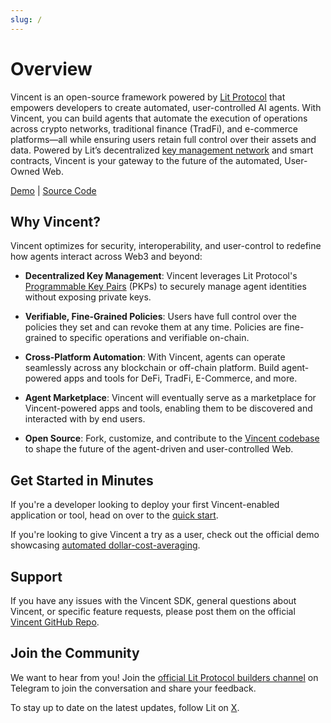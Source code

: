 ```yaml
---
slug: /
---
```


# Overview

Vincent is an open-source framework powered by [Lit Protocol](https://litprotocol.com/) that empowers developers to create automated, user-controlled AI agents. With Vincent, you can build agents that automate the execution of operations across crypto networks, traditional finance (TradFi), and e-commerce platforms—all while ensuring users retain full control over their assets and data. Powered by Lit’s decentralized [key management network](https://developer.litprotocol.com/resources/how-it-works) and smart contracts, Vincent is your gateway to the future of the automated, User-Owned Web.

[Demo](https://demo.heyvincent.ai/) | 
[Source Code](https://github.com/LIT-Protocol/vincent-dca/tree/main)

## Why Vincent?

Vincent optimizes for security, interoperability, and user-control to redefine how agents interact across Web3 and beyond:

* **Decentralized Key Management**: Vincent leverages Lit Protocol's [Programmable Key Pairs](https://developer.litprotocol.com/user-wallets/pkps/overview) (PKPs) to securely manage agent identities without exposing private keys. 

* **Verifiable, Fine-Grained Policies**: Users have full control over the policies they set and can revoke them at any time. Policies are fine-grained to specific operations and verifiable on-chain. 

* **Cross-Platform Automation**: With Vincent, agents can operate seamlessly across any blockchain or off-chain platform. Build agent-powered apps and tools for DeFi, TradFi, E-Commerce, and more. 

* **Agent Marketplace**: Vincent will eventually serve as a marketplace for Vincent-powered apps and tools, enabling them to be discovered and interacted with by end users. 

* **Open Source**: Fork, customize, and contribute to the [Vincent codebase](https://github.com/LIT-Protocol/Vincent) to shape the future of the agent-driven and user-controlled Web.

## Get Started in Minutes

If you're a developer looking to deploy your first Vincent-enabled application or tool, head on over to the [quick start](../docs/Developers/Quick-Start.md).

If you're looking to give Vincent a try as a user, check out the official demo showcasing [automated dollar-cost-averaging](https://demo.heyvincent.ai/).

## Support

If you have any issues with the Vincent SDK, general questions about Vincent, or specific feature requests, please post them on the official [Vincent GitHub Repo](https://github.com/LIT-Protocol/Vincent/issues).

## Join the Community

We want to hear from you! Join the [official Lit Protocol builders channel](https://t.me/c/2038294753/1) on Telegram to join the conversation and share your feedback. 

To stay up to date on the latest updates, follow Lit on [X](https://x.com/LitProtocol).
